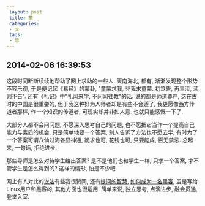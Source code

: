 ```yaml
---
 layout: post
 title: 蒙
 categories: 
 - 文
 tags:
 - 思
---
```


## 2014-02-06 16:39:53

这段时间断断续续地帮助了网上求助的一些人, 天南海北, 都有, 渐渐发现整个形势不容乐观, 于是便记起《易经》的蒙卦, "童蒙求我, 非我求童蒙. 初筮告, 再三渎, 渎则不告". 还有《礼记》中"礼闻来学, 不问闻往教"的话. 说的都是师道尊严, 这在古时的中国是很重要的, 但于我这种好为人师者却是有些不合适了, 我更愿像西方传道者那样, 作一个知识的传道者, 可现实却并非如人意. 也就只能感慨一下了.

大部分人都不会问问题, 不愿深入思考自己的问题, 也不愿把它当作一个提高自己能力与素质的机会, 只是简单地要一个答案, 别人告诉了方法也不愿去学, 有时为了一个答案可谓八仙过海各显神通, 跪求也可, 花钱也可, 只要能成, 百无禁忌. 总起来, 一句话, 拒绝进步.

那些导师是怎么对待学生给出答案? 是不是他们也和学生一样, 只求一个答案, 才不管学生是怎么得到的? 这样的情形, 怕是不少吧. 

网上有人对此的[说法](http://emuch.net/bbs/viewthread.php?tid=7347877&target=self&page=1)有些我很赞同, 还有[提问的智慧](http://www.beiww.com/doc/oss/smart-questions.html), [如何成为一名黑客](http://www.kerneltravel.net/jiqiao/hacker.html), 虽是写给Linux用户和黑客的, 其他方面也很适用. 简单来说, 独立思考, 点滴进步, 融会贯通, 登堂入室. 
